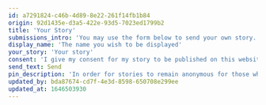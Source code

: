 ```yaml
---
id: a7291824-c46b-4d89-8e22-261f14fb1b84
origin: 92d1435e-d3a5-422e-93d5-7023ed1799b2
title: 'Your Story'
submissions_intro: 'You may use the form below to send your own story. You may give whatever name you wish.'
display_name: 'The name you wish to be displayed'
your_story: 'Your story'
consent: 'I give my consent for my story to be published on this website whywefight.gr. I understand that I retain the right to have it removed at any point, simply by contacting the administrators of the site.'
send_text: Send
pin_description: 'In order for stories to remain anonymous for those who wish, we do not collect real names or personal data. Your story remains your own. We ask only that you provide us with a 4 digit pin that we will save together with your story. If you ever need to ask us to remove or change your story, we will then be able to confirm via this pin that it was you who sent the story originally.'
updated_by: bda87674-cd7f-4e3d-8598-650708e299ee
updated_at: 1646503930
---
```

